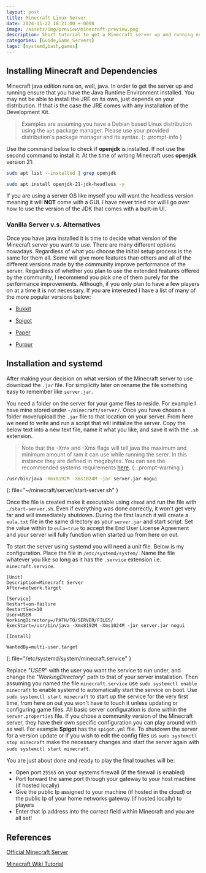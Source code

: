 ```yaml
---
layout: post
title: Minecraft Linux Server
date: 2024-11-22 18:21:00 +-0000
image: /assets/img/preview/minecraft-preview.png
description: Short tutorial to get a Minecraft server up and running on Linux.
categories: [Guide,Game_Servers]
tags: [systemd,bash,games]
---
```


## Installing Minecraft and Dependencies

Minecraft java edition runs on, well, java. In order to get the server up and running ensure that you have the Java Runtime Environment installed. You may not be able to install the JRE on its own, just depends on your distribution. If that is the case the JRE comes with any installation of the Development Kit.

> Examples are assuming you have a Debian based Linux distribution using the `apt` package manager. Please use your provided distribution's package manager and its syntax.
{: .prompt-info }

Use the command below to check if __openjdk__ is installed. If not use the second command to install it. At the time of writing Minecraft uses __openjdk__ version 21:

```bash
sudo apt list --installed | grep openjdk

sudo apt install openjdk-21-jdk-headless -y
```

If you are using a server OS like myself you will want the headless version meaning it will __NOT__ come with a GUI. I have never tried nor will I go over how to use the version of the JDK that comes with a built-in UI.

### Vanilla Server v.s. Alternatives

Once you have java installed it is time to decide what version of the Minecraft server you want to use. There are many different options nowadays. Regardless of what you choose the initial setup process is the same for them all. Some will give more features than others and all of the different versions made by the community improve performance of the server. Regardless of whether you plan to use the extended features offered by the community, I recommend you pick one of them purely for the performance improvements. Although, if you only plan to have a few players on at a time it is not necessary. If you are interested I have a list of many of the more popular versions below:

* [Bukkit](https://dev.bukkit.org/)

* [Spigot](https://www.spigotmc.org/)

* [Paper](https://papermc.io/)

* [Purpur](https://purpurmc.org/)

## Installation and systemd

After making your decision on what version of the Minecraft server to use download the `.jar` file. For simplicity later on rename the file something easy to remember like `server.jar`. 

You need a folder on the server for your game files to reside. For example I have mine stored under `~/minecraft/server/`. Once you have chosen a folder move/upload the `.jar` file to that location on your server. From here we need to write and run a script that will initialize the server. Copy the below text into a new text file, name it what you like, and save it with the `.sh` extension.

> Note that the -Xmx and -Xms flags will tell java the maximum and minimum amount of ram it can use while running the serer. In this instance they are defined in megabytes. You can see the recommended systems requirements [here](https://minecraft.fandom.com/wiki/Server/Requirements/Dedicated).
{: .prompt-warning }

```bash
/usr/bin/java -Xmx8192M -Xms1024M -jar server.jar nogui
```
{: file="~/minecraft/server/start-server.sh" }

Once the file is created make it executable using `chmod` and run the file with `./start-server.sh`. Even if everything was done correctly, it won't get very far and will immediately shutdown. During the first launch it will create a `eula.txt` file in the same directory as your `server.jar` and start script. Set the value within to `eula=true` to accept the End User License Agreement and your server will fully function when started up from here on out.

To start the server using systemd you will need a unit file. Below is my configuration. Place the file in `/etc/systemd/system/`. Name the file whatever you like so long as it has the `.service` extension i.e. `minecraft.service`.

```
[Unit]
Description=Minecraft Server
After=network.target

[Service]
Restart=on-failure
RestartSec=10
User=USER
WorkingDirectory=/PATH/TO/SERVER/FILES/
ExecStart=/usr/bin/java -Xmx8192M -Xms1024M -jar server.jar nogui

[Install]

WantedBy=multi-user.target
```
{: file="/etc/systemd/system/minecraft.service" }

Replace "_USER_" with the user you want the service to run under, and change the "_WorkingDirectory_" path to that of your server installation. Then assuming you named the file `minecraft.service` use `sudo systemctl enable minecraft` to enable systemd to automatically start the service on boot. Use `sudo systemctl start minecraft` to start up the service for the very first time, from here on out you won't have to touch it unless updating or configuring game files. All basic server configuration is done within the `server.properties` file. If you chose a community version of the Minecraft server, they have their own specific configuration you can play around with as well. For example __Spigot__ has the `spigot.yml` file. To shutdown the server for a version update or if you wish to edit the config files us `sudo systemctl stop minecraft` make the necessary changes and start the server again with `sudo systemctl start minecraft`.

You are just about done and ready to play the final touches will be:

* Open port `25565` on your systems firewall (if the firewall is enabled)
* Port forward the same port through your gateway to your host machine (if hosted locally)
* Give the public Ip assigned to your machine (if hosted in the cloud) or the public Ip of your home networks gateway (if hosted locally) to players
* Enter that Ip address into the correct field within Minecraft and you are all set! 

## References

[Official Minecraft Server](https://www.minecraft.net/en-us/download/server)

[Minecraft Wiki Tutorial](https://minecraft.wiki/w/Tutorials/Setting_up_a_server)
